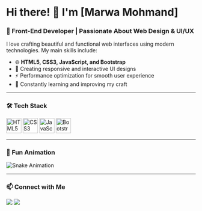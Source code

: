 # Hi there! 👋 I'm [Marwa Mohmand]

### 🚀 Front-End Developer | Passionate About Web Design & UI/UX

I love crafting beautiful and functional web interfaces using modern technologies. My main skills include:

- 🌐 **HTML5, CSS3, JavaScript, and Bootstrap**
- 🎨 Creating responsive and interactive UI designs
- ⚡ Performance optimization for smooth user experience
- 🔧 Constantly learning and improving my craft

---

### 🛠️ Tech Stack

<div align="left">
  <img src="https://cdn.jsdelivr.net/gh/devicons/devicon/icons/html5/html5-original.svg" height="40" alt="HTML5" />
  <img src="https://cdn.jsdelivr.net/gh/devicons/devicon/icons/css3/css3-original.svg" height="40" alt="CSS3" />
  <img src="https://cdn.jsdelivr.net/gh/devicons/devicon/icons/javascript/javascript-original.svg" height="40" alt="JavaScript" />
  <img src="https://cdn.jsdelivr.net/gh/devicons/devicon/icons/bootstrap/bootstrap-original.svg" height="40" alt="Bootstrap" />
</div>

---

### 🎉 Fun Animation

![Snake Animation](https://raw.githubusercontent.com/yourusername/yourusername/output/github-contribution-grid-snake.svg)

---

### 📫 Connect with Me

<div align="left">
  <a href="mailto:marwamohmand13@gmail.com"><img src="https://img.shields.io/badge/Gmail-D14836?style=for-the-badge&logo=gmail&logoColor=white" /></a>
  <a href="https://www.linkedin.com/in/marwa-mohmand/"><img src="https://img.shields.io/badge/LinkedIn-0077B5?style=for-the-badge&logo=linkedin&logoColor=white" /></a>
</div>
